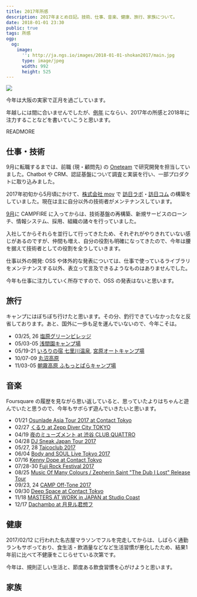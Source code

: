 ```yaml
---
title: 2017年所感
description: 2017年まとめ日記。技術、仕事、音楽、健康、旅行、家族について。
date: 2018-01-01 23:30
public: true
tags: 所感
ogp:
  og:
    image:
      '': http://ja.ngs.io/images/2018-01-01-shokan2017/main.jpg
      type: image/jpeg
      width: 992
      height: 525
---
```


![](2018-01-01-shokan2017/main.jpg)

今年は大阪の実家で正月を過ごしています。

年越しには間に合いませんでしたが、[例年](/t/所感/) にならい、2017年の所感と2018年に注力することなどを書いていこうと思います。

READMORE

## 仕事・技術

9月に転職するまでは、前職 (現・顧問先) の [Oneteam] で研究開発を担当していました。Chatbot や CRM、認証基盤について調査と実装を行い、一部プロダクトに取り込みました。

2017年初旬から5月頃にかけて、[株式会社 mov] で [訪日ラボ]・[訪日コム] の構築をしていました。現在は主に自分以外の技術者がメンテナンスしています。

[9月]に CAMPFIRE に入ってからは、技術基盤の再構築、新規サービスのローンチ、情報システム、採用、組織の諸々を行っていました。

入社してからそれらを並行して行ってきたため、それぞれがやりきれていない感じがあるのですが、仲間も増え、自分の役割も明確になってきたので、今年は腰を据えて技術者としての役割を全うしていきます。

仕事以外の開発: OSS や体外的な発表については、仕事で使っているライブラリをメンテナンスする以外、表立って言及できるようなものはありませんでした。

今年も仕事に注力していく所存ですので、OSS の発表はないと思います。

## 旅行

キャンプにはぼちぼち行けたと思います。その分、釣行できていなかったなと反省しております。あと、国外に一歩も足を運んでいないので、今年こそは。

- 03/25, 26 [塩原グリーンビレッジ](http://www.shiobara-gv.net/)
- 05/03-05 [浅間園キャンプ場](http://www.asamaen.tsumagoi.gunma.jp/camp.html)
- 05/19-21 [いろりの宿 七里川温泉](http://shichirigawa-onsen.com/), [宮原オートキャンプ場](http://www.camp-miyahara.com/)
- 10/07-09 [丸沼高原](https://www.marunuma.jp/green/attraction/camp/)
- 11/03-05 [朝霧高原 ふもっとぱらキャンプ場](https://fumotoppara.net/)

## 音楽

Foursquare の履歴を見ながら思い返していると、思っていたよりはちゃんと遊んでいたと思うので、今年もサボらず遊んでいきたいと思います。

- 01/21 [Osunlade Asia Tour 2017 at Contact Tokyo](https://www.residentadvisor.net/events/917923)
- 02/27 [くるり at Zepp Diver City TOKYO](http://www.quruli.net/news/chimi/)
- 04/19 [夜のミューズメント at 渋谷 CLUB QUATTRO](http://www.musement.red/posts/1965306)
- 04/28 [DJ Sneak Japan Tour 2017](http://www.contacttokyo.com/schedule/dj-sneak-japan-tour-2017/)
- 05/27, 28 [Taicoclub 2017](http://taicoclub.com/17/)
- 06/04 [Body and SOUL Live Tokyo 2017](http://www.bodyandsoul-japan.com/)
- 07/16 [Kenny Dope at Contact Tokyo](http://ahbproduction.com/2017/06/20/2017-07-16-sun-kenny-dope-contact-tokyo/)
- 07/28-30 [Fuji Rock Festival 2017](http://www.fujirockfestival.com/17/)
- 08/25 [Music Of Many Colours / Zepherin Saint "The Dub I Lost" Release Tour](http://www.contacttokyo.com/schedule/music-of-many-colours-2/)
- 09/23, 24 [CAMP Off-Tone 2017](http://www.offtone.in/camp/)
- 09/30 [Deep Space at Contact Tokyo](http://diskunion.net/clubt/ct/news/article/4/69263)
- 11/18 [MASTERS AT WORK in JAPAN at Studio Coast](http://mawinjapan.com/)
- 12/17 [Dachambo at 月見ル君想フ](http://www.a-kimama.com/culture/2017/12/76303/)

## 健康

2017/02/12 に行われた名古屋マラソンでフルを完走してからは、しばらく通勤ランもサボっており、食生活・飲酒量などなど生活習慣が悪化したため、結果1年前に比べて不健康をこじらせている次第です。

今年は、規則正しい生活と、節度ある飲食習慣を心がけようと思います。

## 家族

[9月]: /2017/09/01/campfire-inc/
[Oneteam]: /t/oneteam/
[株式会社 mov]: https://mov.am/
[訪日ラボ]: https://honichi.com/
[訪日コム]: https://service.honichi.com/
